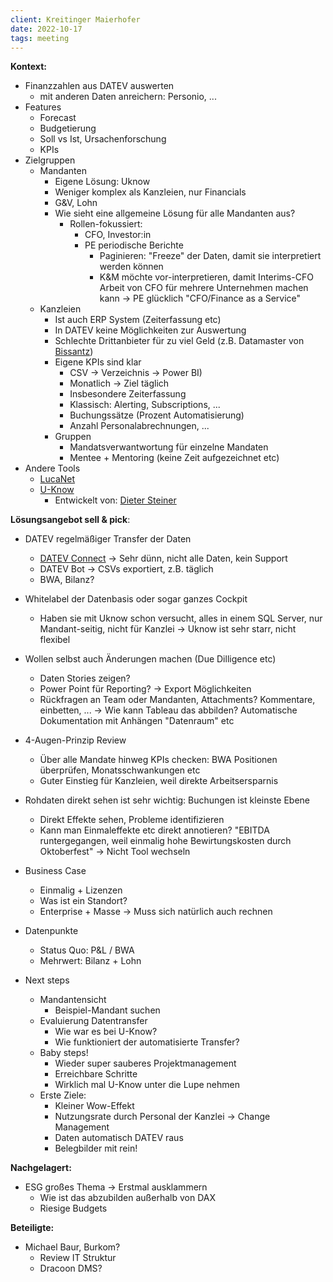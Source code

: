 ```yaml
---
client: Kreitinger Maierhofer
date: 2022-10-17
tags: meeting
---
```


__Kontext:__
- Finanzzahlen aus DATEV auswerten
	- mit anderen Daten anreichern: Personio, ...
- Features
	- Forecast
	- Budgetierung
	- Soll vs Ist, Ursachenforschung
	- KPIs
- Zielgruppen
	- Mandanten
		- Eigene Lösung: Uknow
		- Weniger komplex als Kanzleien, nur Financials
		- G&V, Lohn
		- Wie sieht eine allgemeine Lösung für alle Mandanten aus?
			- Rollen-fokussiert:
				- CFO, Investor:in
				- PE periodische Berichte
					- Paginieren: "Freeze" der Daten, damit sie interpretiert werden können
					- K&M möchte vor-interpretieren, damit Interims-CFO Arbeit von CFO für mehrere Unternehmen machen kann -> PE glücklich "CFO/Finance as a Service"
	- Kanzleien
		- Ist auch ERP System (Zeiterfassung etc)
		- In DATEV keine Möglichkeiten zur Auswertung
		- Schlechte Drittanbieter für zu viel Geld (z.B. Datamaster von [Bissantz](https://www.bissantz.de/en/))
		- Eigene KPIs sind klar
			- CSV -> Verzeichnis -> Power BI)
			- Monatlich -> Ziel täglich
			- Insbesondere Zeiterfassung
			- Klassisch: Alerting, Subscriptions, ...
			- Buchungssätze (Prozent Automatisierung)
			- Anzahl Personalabrechnungen, ...
		- Gruppen
			- Mandatsverwantwortung für einzelne Mandaten
			- Mentee + Mentoring (keine Zeit aufgezeichnet etc)
- Andere Tools
	- [LucaNet](https://www.lucanet.com/)
	- [U-Know](https://www.u-know.eu/)
		- Entwickelt von: [Dieter Steiner](https://www.northdata.com/Steiner,+Dieter,+Regensburg/vef) 


__Lösungsangebot sell & pick__:
- DATEV regelmäßiger Transfer der Daten
	- [DATEV Connect](https://www.datev.de/web/de/datev-shop/betriebliches-rechnungswesen/datevconnect/) -> Sehr dünn, nicht alle Daten, kein Support
	- DATEV Bot -> CSVs exportiert, z.B. täglich
	- BWA, Bilanz?
- Whitelabel der Datenbasis oder sogar ganzes Cockpit
	- Haben sie mit Uknow schon versucht, alles in einem SQL Server, nur Mandant-seitig, nicht für Kanzlei -> Uknow ist sehr starr, nicht flexibel
- Wollen selbst auch Änderungen machen (Due Dilligence etc)
	- Daten Stories zeigen?
	- Power Point für Reporting? -> Export Möglichkeiten
	- Rückfragen an Team oder Mandanten, Attachments? Kommentare, einbetten, ... -> Wie kann Tableau das abbilden? Automatische Dokumentation mit Anhängen "Datenraum" etc
- 4-Augen-Prinzip Review
	- Über alle Mandate hinweg KPIs checken: BWA Positionen überprüfen, Monatsschwankungen etc
	- Guter Einstieg für Kanzleien, weil direkte Arbeitsersparnis
- Rohdaten direkt sehen ist sehr wichtig: Buchungen ist kleinste Ebene
	- Direkt Effekte sehen, Probleme identifizieren
	- Kann man Einmaleffekte etc direkt annotieren? "EBITDA runtergegangen, weil einmalig hohe Bewirtungskosten durch Oktoberfest" -> Nicht Tool wechseln
- Business Case
	- Einmalig + Lizenzen
	- Was ist ein Standort?
	- Enterprise + Masse -> Muss sich natürlich auch rechnen
- Datenpunkte
	- Status Quo: P&L / BWA
	- Mehrwert: Bilanz + Lohn

- Next steps
	- Mandantensicht
		- Beispiel-Mandant suchen
	- Evaluierung Datentransfer
		- Wie war es bei U-Know?
		- Wie funktioniert der automatisierte Transfer?
	- Baby steps!
		- Wieder super sauberes Projektmanagement
		- Erreichbare Schritte
		- Wirklich mal U-Know unter die Lupe nehmen
	- Erste Ziele:
		- Kleiner Wow-Effekt
		- Nutzungsrate durch Personal der Kanzlei -> Change Management
		- Daten automatisch DATEV raus
		- Belegbilder mit rein!





__Nachgelagert:__
- ESG großes Thema -> Erstmal ausklammern
	- Wie ist das abzubilden außerhalb von DAX
	- Riesige Budgets

__Beteiligte:__
- Michael Baur, Burkom?
	- Review IT Struktur
	- Dracoon DMS?